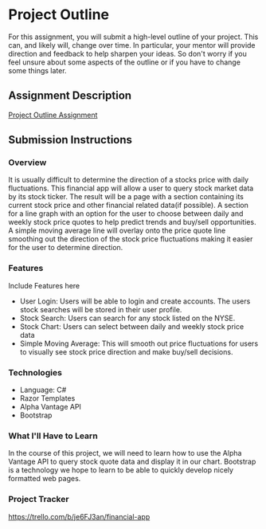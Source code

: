 # Project Outline
For this assignment, you will submit a high-level outline of your project. This can, and likely will, change over time. In particular, your mentor will provide direction and feedback to help sharpen your ideas. So don't worry if you feel unsure about some aspects of the outline or if you have to change some things later.

## Assignment Description
[Project Outline Assignment](https://education.launchcode.org/liftoff/modules/assignments/project-outline)

## Submission Instructions

### Overview
It is usually difficult to determine the direction of a stocks price with daily fluctuations.
This financial app will allow a user to query stock market data by its stock ticker. The result will be a page with a section containing its current stock price and other financial related data(if possible). A section for a line graph with an option for the user to choose between daily and weekly stock price quotes to help predict trends and buy/sell opportunities. A simple moving average line will overlay onto the price quote line smoothing out the direction of the stock price fluctuations making it easier for the user to determine direction.

### Features
Include Features here
- User Login: Users will be able to login and create accounts. The users stock searches will be stored in their user profile. 
- Stock Search: Users can search for any stock listed on the NYSE.
- Stock Chart: Users can select between daily and weekly stock price data
- Simple Moving Average: This will smooth out price fluctuations for users to visually see stock price direction and make buy/sell decisions.

### Technologies
- Language: C#
- Razor Templates
- Alpha Vantage API
- Bootstrap

### What I'll Have to Learn
In the course of this project, we will need to learn how to use the Alpha Vantage API to query stock quote data and display it in our chart. Bootstrap is a technology we hope to learn to be able to quickly develop nicely formatted web pages.

### Project Tracker
https://trello.com/b/je6FJ3an/financial-app
